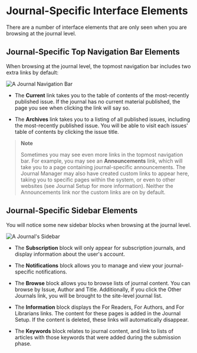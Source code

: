 # Journal-Specific Interface Elements

There are a number of interface elements that are only seen when you are browsing at the journal level.

## Journal-Specific Top Navigation Bar Elements

When browsing at the journal level, the topmost navigation bar includes two extra links by default:

![A Journal Navigation Bar](images/chapter1/elements_5.png)

* The **Current** link takes you to the table of contents of the most-recently published issue. If the journal has no current material published, the page you see when clicking the link will say so.

* The **Archives** link takes you to a listing of all published issues, including the most-recently published issue. You will be able to visit each issues' table of contents by clicking the issue title.

> **Note**
> 
> Sometimes you may see even more links in the topmost navigation bar. For example, you may see an **Announcements** link, which will take you to a page containing journal-specific announcements. The Journal Manager may also have created custom links to appear here, taking you to specific pages within the system, or even to other websites (see Journal Setup for more information). Neither the Announcements link nor the custom links are on by default.

## Journal-Specific Sidebar Elements

You will notice some new sidebar blocks when browsing at the journal level.

![A Journal's Sidebar](images/chapter1/elements_6.png)

* The **Subscription** block will only appear for subscription journals, and display information about the user's account.

* The **Notifications** block allows you to manage and view your journal-specific notifications.

* The **Browse** block allows you to browse lists of journal content. You can browse by Issue, Author and Title. Additionally, if you click the Other Journals link, you will be brought to the site-level journal list.

* The **Information** block displays the For Readers, For Authors, and For Librarians links. The content for these pages is added in the Journal Setup. If the content is deleted, these links will automatically disappear.

* The **Keywords** block relates to journal content, and link to lists of articles with those keywords that were added during the submission phase.
